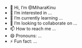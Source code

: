 - 👋 Hi, I’m @MiharaKinu
- 👀 I’m interested in ...
- 🌱 I’m currently learning ...
- 💞️ I’m looking to collaborate on ...
- 📫 How to reach me ...
- 😄 Pronouns: ...
- ⚡ Fun fact: ...

<!---
MiharaKinu/MiharaKinu is a ✨ special ✨ repository because its `README.md` (this file) appears on your GitHub profile.
You can click the Preview link to take a look at your changes.
--->
